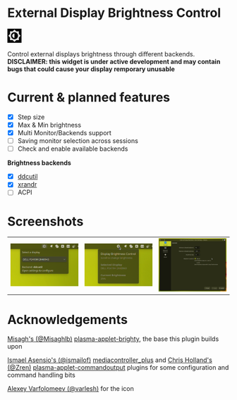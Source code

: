 
# External Display Brightness Control
<img src="doc/icon.png" alt="app icon"></td>

Control external displays brightness through different backends.
<br clear="left"/>
**DISCLAIMER: this widget is under active development and may contain bugs that could cause your display remporary unusable**

# Current & planned features 
- [x] Step size
- [x] Max & Min brightness
- [x] Multi Monitor/Backends support
- [ ] Saving monitor selection across sessions
- [ ] Check and enable available backends

**Brightness backends**
  - [x] [ddcutil](https://github.com/rockowitz/ddcutil)
  - [x] [xrandr](https://www.x.org/releases/X11R7.6/doc/man/man1/xrandr.1.xhtml)
  - [ ] ACPI

# Screenshots
 <table>
  <tr>
    <td> <img src="doc/on_click.png"  alt="Screenshot 1" width = "360px"></td>
    <td> <img src="doc/on_hover.png"  alt="Screenshot 2" width = "360px"></td>
    <td> <img src="doc/settings.png"  alt="Screenshot 3" width = "360px"></td>
   </tr> 
  </tr>
</table>

# Acknowledgements
[Misagh's (@Misaghlb)](https://github.com/Misaghlb) [plasma-applet-brighty](https://github.com/Misaghlb/plasma-applet-brighty), the base this plugin builds upon

[Ismael Asensio's (@ismailof)](https://github.com/ismailof) [mediacontroller_plus](https://github.com/ismailof/mediacontroller_plus) and [Chris Holland's (@Zren)](https://github.com/Zren)  [plasma-applet-commandoutput](https://github.com/Zren/plasma-applet-commandoutput) plugins for some configuration and command handling bits

[Alexey Varfolomeev (@varlesh)](https://github.com/varlesh) for the icon